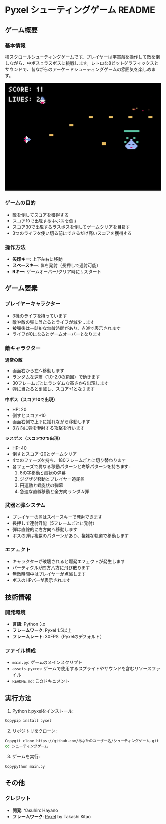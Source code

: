 
# Pyxel シューティングゲーム README

## ゲーム概要

### 基本情報

横スクロールシューティングゲームです。プレイヤーは宇宙船を操作して敵を倒しながら、中ボスとラスボスに挑戦します。レトロな8ビットグラフィックスとサウンドで、昔ながらのアーケードシューティングゲームの雰囲気を楽しめます。

![ゲームスクリーンショット](assets/game_screenshot.png)

### ゲームの目的

-   敵を倒してスコアを獲得する
-   スコア10で出現する中ボスを倒す
-   スコア30で出現するラスボスを倒してゲームクリアを目指す
-   3つのライフを使い切る前にできるだけ高いスコアを獲得する

### 操作方法

-   **矢印キー**: 上下左右に移動
-   **スペースキー**: 弾を発射（長押しで連射可能）
-   **Rキー**: ゲームオーバー/クリア時にリスタート

## ゲーム要素

### プレイヤーキャラクター

-   3機のライフを持っています
-   敵や敵の弾に当たるとライフが減少します
-   被弾後は一時的な無敵時間があり、点滅で表示されます
-   ライフが0になるとゲームオーバーとなります

### 敵キャラクター

**通常の敵**

-   画面右から左へ移動します
-   ランダムな速度（1.0-2.0の範囲）で動きます
-   30フレームごとにランダムな高さから出現します
-   弾に当たると消滅し、スコア+1となります

**中ボス（スコア10で出現）**

-   HP: 20
-   倒すとスコア+10
-   画面右側で上下に揺れながら移動します
-   3方向に弾を発射する攻撃を行います

**ラスボス（スコア30で出現）**

-   HP: 40
-   倒すとスコア+20とゲームクリア
-   4つのフェーズを持ち、180フレームごとに切り替わります
-   各フェーズで異なる移動パターンと攻撃パターンを持ちます:
    1.  8の字移動と扇状の弾幕
    2.  ジグザグ移動とプレイヤー追尾弾
    3.  円運動と螺旋状の弾幕
    4.  急速な直線移動と全方向ランダム弾

### 武器と弾システム

-   プレイヤーの弾はスペースキーで発射できます
-   長押しで連射可能（5フレームごとに発射）
-   弾は直線的に右方向へ移動します
-   ボスの弾は複数のパターンがあり、複雑な軌道で移動します

### エフェクト

-   キャラクターが破壊されると爆発エフェクトが発生します
-   パーティクルが四方八方に飛び散ります
-   無敵時間中はプレイヤーが点滅します
-   ボスのHPバーが表示されます

## 技術情報

### 開発環境

-   **言語**: Python 3.x
-   **フレームワーク**: Pyxel 1.5以上
-   **フレームレート**: 30FPS（Pyxelのデフォルト）

### ファイル構成

-   `main.py`: ゲームのメインスクリプト
-   `assets.pyxres`: ゲームで使用するスプライトやサウンドを含むリソースファイル
-   `README.md`: このドキュメント

## 実行方法

1.  Pythonとpyxelをインストール:

```sh
Copypip install pyxel

```

2.  リポジトリをクローン:

```sh
Copygit clone https://github.com/あなたのユーザー名/シューティングゲーム.git
cd シューティングゲーム

```

3.  ゲームを実行:

```sh
Copypython main.py

```

## その他

### クレジット

-   **開発**: Yasuhiro Hayano
-   **フレームワーク**:  [Pyxel](https://github.com/kitao/pyxel)  by Takashi Kitao
